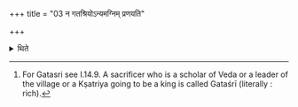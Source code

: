 +++
title = "03 न गतश्रियोऽन्यमग्निम् प्रणयति"

+++

<details><summary>थिते</summary>

3. In the case of a (sacrificer who is) Gataśrī,[^1] he does not bring forward another fire.  

[^1]:  For Gatasri see I.14.9. A sacrificer who is a scholar of Veda or a leader of the village or a Kṣatriya going to be a king is called Gataśrī (literally : rich).
</details>
